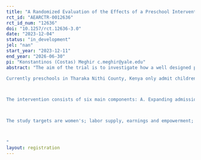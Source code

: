```yaml
---
title: "A Randomized Evaluation of the Effects of a Preschool Intervention on Child Learning and Women's Economic Empowerment in Tharaka Nithi County, Kenya"
rct_id: "AEARCTR-0012636"
rct_id_num: "12636"
doi: "10.1257/rct.12636-3.0"
date: "2023-12-04"
status: "in_development"
jel: "nan"
start_year: "2023-12-11"
end_year: "2026-06-30"
pi: "Konstantinos (Costas) Meghir c.meghir@yale.edu"
abstract: "The aim of the trial is to investigate how a well designed pre-school program can improve child development and school readiness, while at the same time improving female empowerment through improved employment and earnings and better recognition of their roles as mothers.
Currently preschools in Tharaka Nithi County, Kenya only admit children from 4 years old. And while there is a curriculum for their education schools tend to be under-equipped with learning materials.

The intervention consists of six main components: A. Expanding admission to 3-year-olds in the current preschools (they currently start at 4), B. Preparing a curriculum to accommodate the 3-year old children (as the curriculum currently starts at 4 years) and improving the teaching practices in the center for all children, including the 4 year olds, C. Developing teacher activity guides to support curriculum implementation, D. Providing developmentally appropriate teaching and learning materials (e.g. picture books, puzzles, games), E. Adding an extra teacher in the preschool class (PP1), and F. Training the teachers in the implementation of the curriculum through teacher-training workshops and in-class coaching.

The study targets are women's; labor supply, earnings and empowerment; and the cognitive development and school readiness of the 3- and 4-year-old children.

"
layout: registration
---
```


